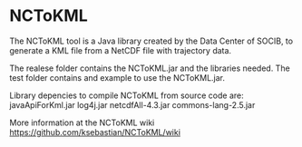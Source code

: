 NCToKML
=======

The NCToKML tool is a Java library created by the Data Center of SOCIB, to generate a KML file from a NetCDF file with trajectory data.

The realese folder contains the NCToKML.jar and the libraries needed. The test folder contains and example to use the NCToKML.jar.

Library depencies to compile NCToKML from source code are:
	javaApiForKml.jar
	log4j.jar
	netcdfAll-4.3.jar
	commons-lang-2.5.jar

More information at the NCToKML wiki https://github.com/ksebastian/NCToKML/wiki
